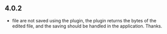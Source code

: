 ## 4.0.2

* file are not saved using the plugin, the plugin returns the bytes of the edited file, and the saving should be handled in the application. Thanks.